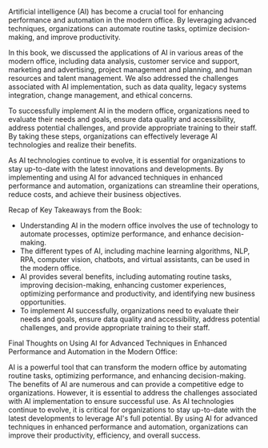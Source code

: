 
Artificial intelligence (AI) has become a crucial tool for enhancing performance and automation in the modern office. By leveraging advanced techniques, organizations can automate routine tasks, optimize decision-making, and improve productivity.

In this book, we discussed the applications of AI in various areas of the modern office, including data analysis, customer service and support, marketing and advertising, project management and planning, and human resources and talent management. We also addressed the challenges associated with AI implementation, such as data quality, legacy systems integration, change management, and ethical concerns.

To successfully implement AI in the modern office, organizations need to evaluate their needs and goals, ensure data quality and accessibility, address potential challenges, and provide appropriate training to their staff. By taking these steps, organizations can effectively leverage AI technologies and realize their benefits.

As AI technologies continue to evolve, it is essential for organizations to stay up-to-date with the latest innovations and developments. By implementing and using AI for advanced techniques in enhanced performance and automation, organizations can streamline their operations, reduce costs, and achieve their business objectives.

Recap of Key Takeaways from the Book:

* Understanding AI in the modern office involves the use of technology to automate processes, optimize performance, and enhance decision-making.
* The different types of AI, including machine learning algorithms, NLP, RPA, computer vision, chatbots, and virtual assistants, can be used in the modern office.
* AI provides several benefits, including automating routine tasks, improving decision-making, enhancing customer experiences, optimizing performance and productivity, and identifying new business opportunities.
* To implement AI successfully, organizations need to evaluate their needs and goals, ensure data quality and accessibility, address potential challenges, and provide appropriate training to their staff.

Final Thoughts on Using AI for Advanced Techniques in Enhanced Performance and Automation in the Modern Office:

AI is a powerful tool that can transform the modern office by automating routine tasks, optimizing performance, and enhancing decision-making. The benefits of AI are numerous and can provide a competitive edge to organizations. However, it is essential to address the challenges associated with AI implementation to ensure successful use. As AI technologies continue to evolve, it is critical for organizations to stay up-to-date with the latest developments to leverage AI's full potential. By using AI for advanced techniques in enhanced performance and automation, organizations can improve their productivity, efficiency, and overall success.
